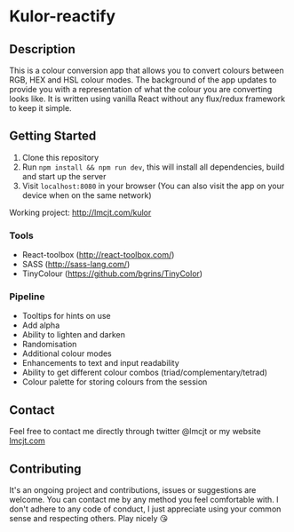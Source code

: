 # Kulor-reactify

## Description
This is a colour conversion app that allows you to convert colours between RGB, HEX and HSL colour modes. The background of the app updates to provide you with a representation of what the colour you are converting looks like. It is written using vanilla React without any flux/redux framework to keep it simple.

## Getting Started
1. Clone this repository
2. Run `npm install && npm run dev`, this will install all dependencies, build and start up the server
3. Visit `localhost:8080` in your browser (You can also visit the app on your device when on the same network)

Working project: http://lmcjt.com/kulor

### Tools
- React-toolbox (http://react-toolbox.com/)
- SASS (http://sass-lang.com/)
- TinyColour (https://github.com/bgrins/TinyColor)

### Pipeline
- Tooltips for hints on use
- Add alpha
- Ability to lighten and darken
- Randomisation
- Additional colour modes
- Enhancements to text and input readability
- Ability to get different colour combos (triad/complementary/tetrad)
- Colour palette for storing colours from the session

## Contact
Feel free to contact me directly through twitter @lmcjt or my website [lmcjt.com](http://lmcjt.com)

## Contributing
It's an ongoing project and contributions, issues or suggestions are welcome. You can contact me by any method you feel comfortable with. I don't adhere to any code of conduct, I just appreciate using your common sense and respecting others. Play nicely :kissing_heart:
